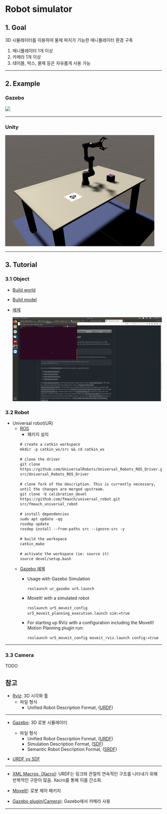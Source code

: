 # Robot simulator

## 1. Goal
3D 시뮬레이터를 이용하여 물체 파지가 가능한 매니퓰레이터 환경 구축

1) 매니퓰레이터 1개 이상
2) 카메라 1개 이상
3) 테이블, 박스, 물체 등은 자유롭게 사용 가능

---
## 2. Example
### Gazebo
![](./figure/gazebo-ur.gif)

---

### Unity
![](./figure/unity_ur.png)

---
## 3. Tutorial

### 3.1 Object
- [Build world](http://gazebosim.org/tutorials?tut=build_world)

- [Build model](http://gazebosim.org/tutorials?tut=build_model)

- [예제](https://github.com/srebroa/rrbot_pushing_object)

	![](./figure/example.gif)




### 3.2 Robot
- Universal robot(UR)
	- [ROS](https://github.com/UniversalRobots/Universal_Robots_ROS_Driver)
		- 패키지 설치
		```
		# create a catkin workspace
		mkdir -p catkin_ws/src && cd catkin_ws

		# clone the driver
		git clone https://github.com/UniversalRobots/Universal_Robots_ROS_Driver.git src/Universal_Robots_ROS_Driver

		# clone fork of the description. This is currently necessary, until the changes are merged upstream.
		git clone -b calibration_devel https://github.com/fmauch/universal_robot.git src/fmauch_universal_robot

		# install dependencies
		sudo apt update -qq
		rosdep update
		rosdep install --from-paths src --ignore-src -y

		# build the workspace
		catkin_make

		# activate the workspace (ie: source it)
		source devel/setup.bash
		```
	- [Gazebo 예제](https://github.com/ros-industrial/universal_robot)
		- Usage with Gazebo Simulation

			`roslaunch ur_gazebo ur5.launch`
		- MoveIt! with a simulated robot

			`roslaunch ur5_moveit_config ur5_moveit_planning_execution.launch sim:=true`
		- For starting up RViz with a configuration including the MoveIt! Motion Planning plugin run:

			`roslaunch ur5_moveit_config moveit_rviz.launch config:=true`

---
### 3.3 Camera

TODO



## 참고

- [Rviz](http://wiki.ros.org/rviz/): 3D 시각화 툴
	- 파일 형식
		- Unified Robot Description Format, ([URDF](http://wiki.ros.org/urdf))


----

- [Gazebo](http://gazebosim.org/tutorials): 3D 로봇 시뮬레이터
	- 파일 형식
		- Unified Robot Description Format, ([URDF](http://wiki.ros.org/urdf))
		- Simulation Description Format, ([SDF](http://sdformat.org/))
		- Semantic Robot Description Format, ([SRDF](http://wiki.ros.org/srdf))

- [URDF vs SDF](https://github.com/modulabs/gazebo-tutorial/wiki/URDF-vs.-SDF)

----
- [XML Macros, (Xacro)](http://wiki.ros.org/xacro): URDF는 링크와 관절의 연속적인 구조를 나타내기 위해 반복적인 구문이 많음. Xacro를 통해 이를 간소화.


- [MoveIt!](http://wiki.ros.org/moveit): 로봇 제어 패키지

- [Gazebo plugin(Camera)](http://gazebosim.org/tutorials?tut=ros_gzplugins): Gazebo에서 카메라 사용



----
